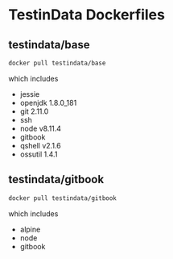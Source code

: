 # TestinData Dockerfiles

## testindata/base 

```bash
docker pull testindata/base
```

which includes 

- jessie 
- openjdk 1.8.0_181
- git 2.11.0
- ssh
- node v8.11.4
- gitbook
- qshell v2.1.6
- ossutil 1.4.1

## testindata/gitbook 

```bash
docker pull testindata/gitbook
```

which includes 

- alpine
- node
- gitbook
